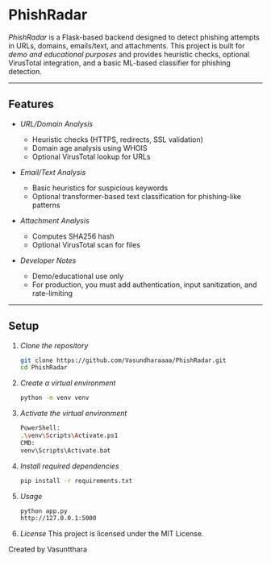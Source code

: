 # PhishRadar

*PhishRadar* is a Flask-based backend designed to detect phishing attempts in URLs, domains, emails/text, and attachments. This project is built for *demo and educational purposes* and provides heuristic checks, optional VirusTotal integration, and a basic ML-based classifier for phishing detection.

---

## Features

- *URL/Domain Analysis*
  - Heuristic checks (HTTPS, redirects, SSL validation)
  - Domain age analysis using WHOIS
  - Optional VirusTotal lookup for URLs

- *Email/Text Analysis*
  - Basic heuristics for suspicious keywords
  - Optional transformer-based text classification for phishing-like patterns

- *Attachment Analysis*
  - Computes SHA256 hash
  - Optional VirusTotal scan for files

- *Developer Notes*
  - Demo/educational use only
  - For production, you must add authentication, input sanitization, and rate-limiting

---

## Setup

1. *Clone the repository*
   ```bash
   git clone https://github.com/Vasundharaaaa/PhishRadar.git
   cd PhishRadar
   
2. *Create a virtual environment*
    ```bash
    python -m venv venv

3. *Activate the virtual environment*
   ```bash
   PowerShell:
   .\venv\Scripts\Activate.ps1
   CMD:
   venv\Scripts\Activate.bat
   
4. *Install required dependencies*
    ```bash
    pip install -r requirements.txt
    
5. *Usage*
   ```bash
   python app.py
   http://127.0.0.1:5000
   
6. *License*
This project is licensed under the MIT License.

Created by Vasuntthara
